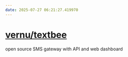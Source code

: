 ```yaml
---
date: 2025-07-27 06:21:27.419970
---
```


# [vernu/textbee](https://github.com/vernu/textbee)

open source SMS gateway with API and web dashboard